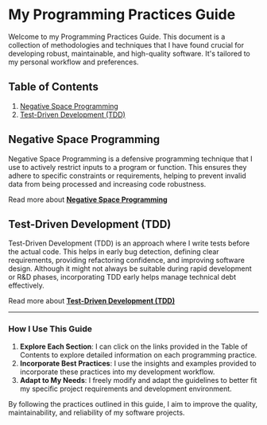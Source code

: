 # My Programming Practices Guide

Welcome to my Programming Practices Guide. This document is a collection of methodologies and techniques that I have found crucial for developing robust, maintainable, and high-quality software. It's tailored to my personal workflow and preferences.

## Table of Contents

1. [Negative Space Programming](#negative-space-programming)
2. [Test-Driven Development (TDD)](#test-driven-development-tdd)

## Negative Space Programming

Negative Space Programming is a defensive programming technique that I use to actively restrict inputs to a program or function. This ensures they adhere to specific constraints or requirements, helping to prevent invalid data from being processed and increasing code robustness.

Read more about **[Negative Space Programming](https://github.com/pyrotank41/programing_practices/blob/main/negative_space_programing.md)**

## Test-Driven Development (TDD)

Test-Driven Development (TDD) is an approach where I write tests before the actual code. This helps in early bug detection, defining clear requirements, providing refactoring confidence, and improving software design. Although it might not always be suitable during rapid development or R&D phases, incorporating TDD early helps manage technical debt effectively.

Read more about **[Test-Driven Development (TDD)](https://github.com/pyrotank41/programing_practices/blob/main/test-driven-development.md)**

---

### How I Use This Guide

1. **Explore Each Section**: I can click on the links provided in the Table of Contents to explore detailed information on each programming practice.
2. **Incorporate Best Practices**: I use the insights and examples provided to incorporate these practices into my development workflow.
3. **Adapt to My Needs**: I freely modify and adapt the guidelines to better fit my specific project requirements and development environment.

By following the practices outlined in this guide, I aim to improve the quality, maintainability, and reliability of my software projects.
